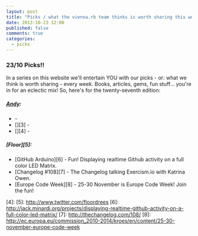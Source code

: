 ```yaml
---
layout: post
title: "Picks / what the vienna.rb team thinks is worth sharing this week"
date: 2013-10-23 12:00
published: false
comments: true
categories:
  - picks
---
```


### 23/10 Picks!!

In a series on this website we'll entertain YOU with our picks - or: what we think is worth sharing - every week.
Books, articles, gems, fun stuff... you're in for an eclectic mix! So, here's for the twenty-seventh edition:

##### [Andy][1]:
  - [][2] - 
  - [][3] - 
  - [][4] - 
  
##### [Floor][5]:
  - [GitHub Arduino][6] - Fun! Displaying realtime Github activity on a full color LED Matrix.
  - [Changelog #108][7] - The Changelog talking Exercism.io with Katrina Owen.
  - [Europe Code Week][8] - 25-30 November is Europe Code Week! Join the fun!

[1]: http://www.twitter.com/pxlpnk
[2]: 
[3]: 
[4]: 
[5]: http://www.twitter.com/floordrees
[6]: http://jack.minardi.org/projects/displaying-realtime-github-activity-on-a-full-color-led-matrix/
[7]: http://thechangelog.com/108/
[8]: http://ec.europa.eu/commission_2010-2014/kroes/en/content/25-30-november-europe-code-week